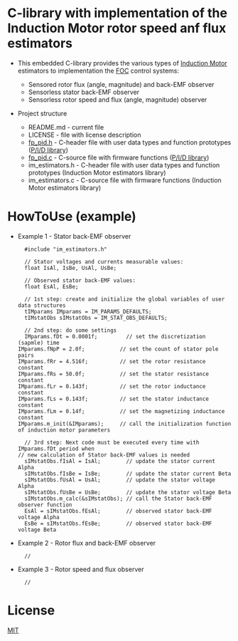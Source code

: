# C-library with implementation of the Induction Motor rotor speed anf flux estimators

* This embedded C-library provides the various types of [Induction Motor](https://en.wikipedia.org/wiki/Induction_motor) estimators to implementation the [FOC](https://en.wikipedia.org/wiki/Vector_control_(motor)) control systems:
	* Sensored rotor flux (angle, magnitude) and back-EMF observer
	* Sensorless stator back-EMF observer
	* Sensorless rotor speed and flux (angle, magnitude) observer

* Project structure
	* README.md - current file
	* LICENSE - file with license description
	* [fp_pid.h](https://github.com/rubinsteina13/C_PID_CONTROLLERS_LIB/blob/master/fp_pid.h) - C-header file with user data types and function prototypes ([P/I/D library](https://github.com/rubinsteina13/C_PID_CONTROLLERS_LIB))
  * [fp_pid.c](https://github.com/rubinsteina13/C_PID_CONTROLLERS_LIB/blob/master/fp_pid.c) - C-source file with firmware functions ([P/I/D library](https://github.com/rubinsteina13/C_PID_CONTROLLERS_LIB))
  * im_estimators.h - C-header file with user data types and function prototypes (Induction Motor estimators library)
  * im_estimators.c - C-source file with firmware functions (Induction Motor estimators library)

# HowToUse (example)

* Example 1 - Stator back-EMF observer

		#include "im_estimators.h"
		
		// Stator voltages and currents measurable values:
		float IsAl, IsBe, UsAl, UsBe;
		
		// Observed stator back-EMF values:
		float EsAl, EsBe;
		
		// 1st step: create and initialize the global variables of user data structures
		tIMparams IMparams = IM_PARAMS_DEFAULTS;
		tIMstatObs sIMstatObs = IM_STAT_OBS_DEFAULTS;
		
		// 2nd step: do some settings
		IMparams.fDt = 0.0001f;         // set the discretization (sapmle) time
	  IMparams.fNpP = 2.0f;           // set the count of stator pole pairs
	  IMparams.fRr = 4.516f;          // set the rotor resistance constant
	  IMparams.fRs = 50.0f;           // set the stator resistance constant
	  IMparams.fLr = 0.143f;          // set the rotor inductance constant
	  IMparams.fLs = 0.143f;          // set the stator inductance constant
	  IMparams.fLm = 0.14f;           // set the magnetizing inductance constant
	  IMparams.m_init(&IMparams);     // call the initialization function of induction motor parameters
		
		// 3rd step: Next code must be executed every time with IMparams.fDt period when 
	  // new calculation of Stator back-EMF values is needed
		sIMstatObs.fIsAl = IsAl;        // update the stator current Alpha
		sIMstatObs.fIsBe = IsBe;        // update the stator current Beta
		sIMstatObs.fUsAl = UsAl;        // update the stator voltage Alpha
		sIMstatObs.fUsBe = UsBe;        // update the stator voltage Beta
		sIMstatObs.m_calc(&sIMstatObs); // call the Stator back-EMF observer function
		EsAl = sIMstatObs.fEsAl;        // observed stator back-EMF voltage Alpha
		EsBe = sIMstatObs.fEsBe;        // observed stator back-EMF voltage Beta

* Example 2 - Rotor flux and back-EMF observer

		//

* Example 3 - Rotor speed and flux observer

		//

# License
  
[MIT](./LICENSE "License Description")

